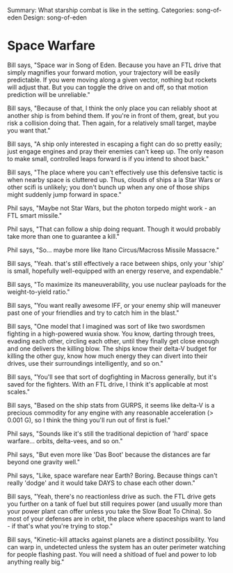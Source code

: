 Summary: What starship combat is like in the setting.
Categories: song-of-eden
Design: song-of-eden

# Space Warfare

Bill says, "Space war in Song of Eden. Because you have an FTL drive that simply magnifies your forward motion, your trajectory will be easily predictable. If you were moving along a given vector, nothing but rockets will adjust that. But you can toggle the drive on and off, so that motion prediction will be unreliable."

Bill says, "Because of that, I think the only place you can reliably shoot at another ship is from behind them. If you're in front of them, great, but you risk a collision doing that. Then again, for a relatively small target, maybe you want that."

Bill says, "A ship only interested in escaping a fight can do so pretty easily; just engage engines and pray their enemies can't keep up. The only reason to make small, controlled leaps forward is if you intend to shoot back."

Bill says, "The place where you can't effectively use this defensive tactic is when nearby space is cluttered up. Thus, clouds of ships a la Star Wars or other scifi is unlikely; you don't bunch up when any one of those ships might suddenly jump forward in space."

Phil says, "Maybe not Star Wars, but the photon torpedo might work - an FTL smart missile."

Phil says, "That can follow a ship doing requant. Though it would probably take more than one to guarantee a kill."

Phil says, "So... maybe more like Itano Circus/Macross Missile Massacre."

Bill says, "Yeah. that's still effectively a race between ships, only your 'ship' is small, hopefully well-equipped with an energy reserve, and expendable."

Bill says, "To maximize its maneuverability, you use nuclear payloads for the weight-to-yield ratio."

Bill says, "You want really awesome IFF, or your enemy ship will maneuver past one of your friendlies and try to catch him in the blast."

Bill says, "One model that I imagined was sort of like two swordsmen fighting in a high-powered wuxia show. You know, darting through trees, evading each other, circling each other, until they finally get close enough and one delivers the killing blow. The ships know their delta-V budget for killing the other guy, know how much energy they can divert into their drives, use their surroundings intelligently, and so on."

Bill says, "You'll see that sort of dogfighting in Macross generally, but it's saved for the fighters.  With an FTL drive, I think it's applicable at most scales."

Bill says, "Based on the ship stats from GURPS, it seems like delta-V is a precious commodity for any engine with any reasonable acceleration (> 0.001 G), so I think the thing you'll run out of first is fuel."

Phil says, "Sounds like it's still the traditional depiction of 'hard' space warfare... orbits, delta-vees, and so on."

Phil says, "But even more like 'Das Boot' because the distances are far beyond one gravity well."

Phil says, "Like, space warefare near Earth? Boring. Because things can't really 'dodge' and it would take DAYS to chase each other down."

Bill says, "Yeah, there's no reactionless drive as such. the FTL drive gets you further on a tank of fuel but still requires power (and usually more than your power plant can offer unless you take the Slow Boat To China). So most of your defenses are in orbit, the place where spaceships want to land - if that's what you're trying to stop."

Bill says, "Kinetic-kill attacks against planets are a distinct possibility. You can warp in, undetected unless the system has an outer perimeter watching for people flashing past. You will need a shitload of fuel and power to lob anything really big."

